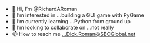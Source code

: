 - 👋 Hi, I’m @RichardARoman
- 👀 I’m interested in ...building a GUI game with PyGame
- 🌱 I’m currently learning ...Python from ground up
- 💞️ I’m looking to collaborate on ...not really
- 📫 How to reach me ...Dick.Roman@SBCGlobal.net

<!---
RichardARoman/RichardARoman is a ✨ special ✨ repository because its `README.md` (this file) appears on your GitHub profile.
You can click the Preview link to take a look at your changes.
--->
